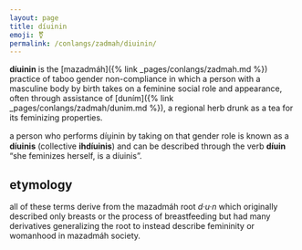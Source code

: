 ```yaml
---
layout: page
title: díuinin
emoji: ⚧️
permalink: /conlangs/zadmah/diuinin/
---
```

**díuinin** is the [mazadmáh]({% link _pages/conlangs/zadmah.md %}) practice of taboo gender non-compliance in which a person with a masculine body by birth takes on a feminine social role and appearance, often through assistance of [duním]({% link _pages/conlangs/zadmah/dunim.md %}), a regional herb drunk as a tea for its feminizing properties.

a person who performs díu̯inin by taking on that gender role is known as a **díuinis** (collective **ihdíuinis**) and can be described through the verb **díuin** “she feminizes herself, is a díuinis”. 

## etymology
all of these terms derive from the mazadmáh root *d·u·n* which originally described only breasts or the process of breastfeeding but had many derivatives generalizing the root to instead describe femininity or womanhood in mazadmáh society.